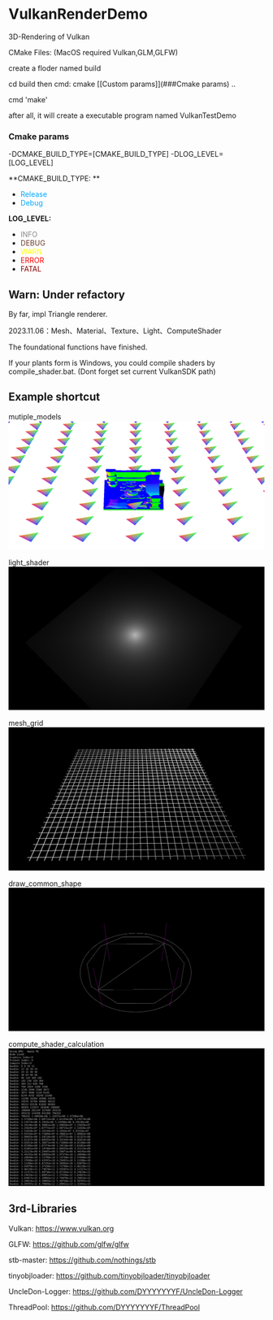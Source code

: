 # VulkanRenderDemo
3D-Rendering of Vulkan 

CMake Files: (MacOS required Vulkan,GLM,GLFW)

create a floder named build

cd build then cmd: cmake [[Custom params]](###Cmake params) ..

cmd 'make'

after all, it will create a executable program named VulkanTestDemo

### Cmake params

-DCMAKE_BUILD_TYPE=[CMAKE_BUILD_TYPE]
-DLOG_LEVEL=[LOG_LEVEL]

**CMAKE_BUILD_TYPE: **

* <font color=#00a8ff>Release</font>
* <font color=#00a8ff>Debug</font>

**LOG_LEVEL:**

* <font color=#88888888>INFO </font>
* <font color=#6c3d2c>DEBUG </font>
* <font color=Yellow>WARN </font>
* <font color=Red>ERROR</font>
* <font color=#8b0000>FATAL </font>

## Warn: Under refactory 
By far, impl Triangle renderer.

2023.11.06：Mesh、Material、Texture、Light、ComputeShader

The foundational functions have finished.

If your plants form is Windows, you could compile shaders by compile_shader.bat. (Dont forget set current VulkanSDK path)

## Example shortcut

mutiple_models 
![](examples/shortcut/RenderEngine.png)

light_shader 
![](examples/shortcut/LightShader.png)

mesh_grid 
![](examples/shortcut/MeshGrid.png)

draw_common_shape
![](examples/shortcut/CommonShape.PNG)

compute_shader_calculation 
![](examples/shortcut/ComputeShader.png)

## 3rd-Libraries

Vulkan: https://www.vulkan.org

GLFW: https://github.com/glfw/glfw

stb-master: https://github.com/nothings/stb

tinyobjloader: https://github.com/tinyobjloader/tinyobjloader

UncleDon-Logger: https://github.com/DYYYYYYYF/UncleDon-Logger

ThreadPool: https://github.com/DYYYYYYYF/ThreadPool

